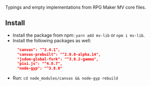 Typings and empty implementations from RPG Maker MV core files.

## Install
* Install the package from npm: `yarn add mv-lib` or `npm i mv-lib`.
* Install the following packages as well:
  ```json
    "canvas": "^2.4.1",
    "canvas-prebuilt": "^2.0.0-alpha.14",
    "jsdom-global-fork": "^3.0.2-gamma",
    "pixi.js": "^4.8.7",
    "node-gyp": "^3.8.0"
  ```
* Run: `cd node_modules/canvas && node-gyp rebuild`
